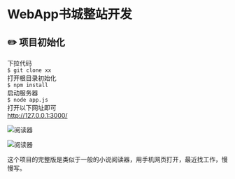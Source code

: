 # WebApp书城整站开发 

## ✏️ 项目初始化
下拉代码     
`$ git clone xx`   
打开根目录初始化   
`$ npm install`   
启动服务器   
`$ node app.js`   
打开以下网址即可   
http://127.0.0.1:3000/   


![阅读器](http://m.qpic.cn/psb?/V14DPIsG3ADUGY/re0lZ5hCitdOSZNMZmGbzdOvESirUrv9HCR1dzbpwtI!/b/dGgBAAAAAAAA&bo=zgJuAgAAAAADB4I!&rf=viewer_4)

![阅读器](http://m.qpic.cn/psb?/V14DPIsG3ADUGY/3BjnqtZkwy6PDRWRJTYxD4j*0WpR6fQhGdayNyhj*s0!/b/dJUAAAAAAAAA&bo=ewGlAgAAAAADB*8!&rf=viewer_4)

这个项目的完整版是类似于一般的小说阅读器，用手机网页打开，最近找工作，慢慢写。
